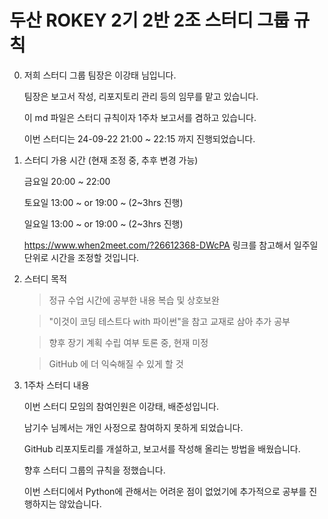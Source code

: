 # 두산 ROKEY 2기 2반 2조 스터디 그룹 규칙

0. 저희 스터디 그룹 팀장은 이강태 님입니다.

	팀장은 보고서 작성, 리포지토리 관리 등의 임무를 맡고 있습니다.

	이 md 파일은 스터디 규칙이자 1주차 보고서를 겸하고 있습니다.

	이번 스터디는 24-09-22 21:00 ~ 22:15 까지 진행되었습니다.

2. 스터디 가용 시간 (현재 조정 중, 추후 변경 가능)

	금요일 20:00 ~ 22:00

	토요일 13:00 ~ or 19:00 ~ (2~3hrs 진행)
	
	일요일 13:00 ~ or 19:00 ~ (2~3hrs 진행)

	https://www.when2meet.com/?26612368-DWcPA 링크를 참고해서 일주일 단위로 시간을 조정할 것입니다.
  
3. 스터디 목적


	> 정규 수업 시간에 공부한 내용 복습 및 상호보완


	> "이것이 코딩 테스트다 with 파이썬"을 참고 교재로 삼아 추가 공부


	> 향후 장기 계획 수립 여부 토론 중, 현재 미정


	> GitHub 에 더 익숙해질 수 있게 할 것
 
4. 1주차 스터디 내용

	이번 스터디 모임의 참여인원은 이강태, 배준성입니다.

	남기수 님께서는 개인 사정으로 참여하지 못하게 되었습니다.

   	GitHub 리포지토리를 개설하고, 보고서를 작성해 올리는 방법을 배웠습니다.
   
   	향후 스터디 그룹의 규칙을 정했습니다.
   
   	이번 스터디에서 Python에 관해서는 어려운 점이 없었기에 추가적으로 공부를 진행하지는 않았습니다.
   	
